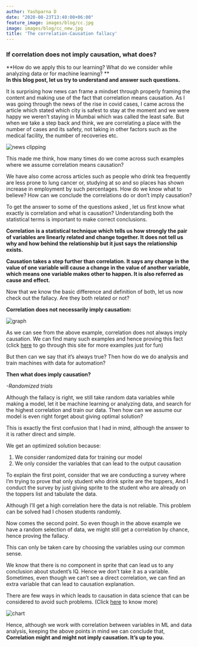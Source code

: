 ```yaml
---
author: Yashparna D
date: "2020-08-23T13:40:00+06:00"
feature_image: images/blog/cc.jpg
image: images/blog/cc_new.jpg
title: 'The correlation-Causation fallacy' 
---
```

### If correlation does not imply causation, what does? 

**How do we apply this to our learning? What do we consider while analyzing data or for machine learning? **                           
**In this blog post, let us try to understand and answer such questions.**


It is surprising how news can frame a mindset through properly framing the content and making use of the fact that correlation means causation. As I was going through the news of the rise in covid cases, I came across the article which stated which city is safest to stay at the moment and we were happy we weren’t staying in Mumbai which was called the least safe.
But when we take a step back and think, we are correlating a place with the number of cases and its safety, not taking in other factors such as the medical facility, the number of recoveries etc.

![news clipping](C:\Users\Owner\Documents\portfolio\static\images\blog\cc1.jpg)


 This made me think, how many times do we come across such examples where we assume correlation means causation?
 
We have also come across articles such as people who drink tea frequently are less prone to lung cancer or, studying at so and so places has shown increase in employment by such percentages. 
How do we know what to believe? How can we conclude the correlations do or don’t imply causation? 


To get the answer to some of the questions asked , let us first know what exactly is correlation and what is causation?
Understanding both the statistical terms is important to make correct conclusions.

**Correlation is a statistical technique which tells us how strongly the pair of variables are linearly related and change together. It does not tell us why and how behind the relationship but it just says the relationship exists.**

**Causation takes a step further than correlation. It says any change in the value of one variable will cause a change in the value of another variable, which means one variable makes other to happen. It is also referred as cause and effect.**

Now that we know the basic difference and definition of both, let us now check out the fallacy. Are they both related or not?

**Correlation does not necessarily imply causation:**

![graph](C:\Users\Owner\Documents\portfolio\static\images\blog\cc2.png)


As we can see from the above example, correlation does not always imply causation. We can find many such examples and hence proving this fact (click [here](https://www.tylervigen.com/spurious-correlations) to go through this site for more examples just for fun)

But then can we say that it’s always true? Then how do we do analysis and train machines with data for automation?

**Then what does imply causation?**

 *-Randomized trials*
 
Although the fallacy is right, we still take random data variables while making a model, let it be machine learning or analyzing data, and search for the highest correlation and train our data. Then how can we assume our model is even right forget about giving optimal solution?

This is exactly the first confusion that I had in mind, although the answer to it is rather direct and simple.

We get an optimized solution because:
1)  We consider randomized data for training our model
2)  We only consider the variables that can lead to the output causation

To explain the first point, consider that we are conducting a survey where I’m trying to prove that only student who drink sprite are the toppers, And I conduct the survey by just giving sprite to the student who are already on the toppers list and tabulate the data. 

Although I’ll get a high correlation here the data is not reliable. This problem can be solved had I chosen students randomly.


Now comes the second point. So even though in the above example we have a random selection of data, we might still get a correlation by chance, hence proving the fallacy. 

This can only be taken care by choosing the variables using our common sense.

We know that there is no component in sprite that can lead us to any conclusion about student’s IQ. Hence we don’t take it as a variable.
Sometimes, even though we can’t see a direct correlation, we can find an extra variable that can lead to causation explanation.


There are few ways in which leads to causation in data science that can be considered to avoid such problems.
(Click [here](https://insights.principa.co.za/5-correlation-types-in-data-science-and-how-to-not-fool-yourself)  to know more)   


![chart](C:\Users\Owner\Documents\portfolio\static\images\blog\cc3.png)


Hence, although we work with correlation between variables in ML and data analysis, keeping the above points in mind we can conclude that, **Correlation might and might not imply causation. It’s up to you.**

